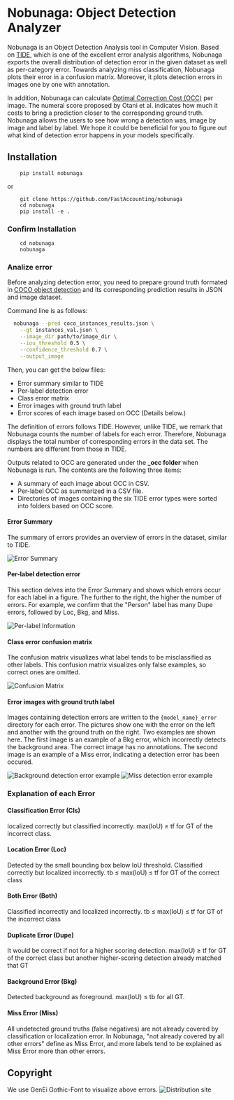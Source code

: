 # Nobunaga: Object Detection Analyzer
Nobunaga is an Object Detection Analysis tool in Computer Vision.
Based on [TIDE](https://www.ecva.net/papers/eccv_2020/papers_ECCV/papers/123480562.pdf), which is one of the excellent error analysis algorithms,
Nobunaga exports the overall distribution of detection error in the given dataset as well as per-category error.
Towards analyzing miss classification, Nobunaga plots their error in a confusion matrix.
Moreover, it plots detection errors in images one by one with annotation.

In addition, Nobunaga can calculate [Optimal Correction Cost (OCC)](https://arxiv.org/abs/2203.14438) per image.
The numeral score proposed by Otani et al. indicates how much it costs to bring a prediction closer to the corresponding ground truth.
Nobunaga allows the users to see how wrong a detection was, image by image and label by label.
We hope it could be beneficial for you to figure out what kind of detection error happens in your models specifically.

## Installation
```shell
    pip install nobunaga
```

or 
```shell
    git clone https://github.com/FastAccounting/nobunaga
    cd nobunaga
    pip install -e .
```

### Confirm Installation

```shell
    cd nobunaga
    nobunaga
```

### Analize error
Before analyzing detection error, 
you need to prepare ground truth formated in [COCO object detection](https://cocodataset.org/#home) and its corresponding prediction results in JSON and image dataset.

Command line is as follows:
```bash
  nobunaga --pred coco_instances_results.json \
    --gt instances_val.json \
    --image_dir path/to/image_dir \
    --iou_threshold 0.5 \
    --confidence_threshold 0.7 \
    --output_image
```

Then, you can get the below files:
- Error summary similar to TIDE
- Per-label detection error
- Class error matrix
- Error images with ground truth label
- Error scores of each image based on OCC (Details below.)

The definition of errors follows TIDE.
However, unlike TIDE, we remark that Nobunaga counts the number of labels for each error.
Therefore, Nobunaga displays the total number of corresponding errors in the data set.
The numbers are different from those in TIDE.

Outputs related to OCC are generated under the **_occ folder** when Nobunaga is run. 
The contents are the following three items:
- A summary of each image about OCC in CSV.
- Per-label OCC as summarized in a CSV file.
- Directories of images containing the six TIDE error types were sorted into folders based on OCC score.


#### Error Summary
The summary of errors provides an overview of errors in the dataset, similar to TIDE.

![Error Summary](examples/coco_result_bbox_summary.png)


#### Per-label detection error
This section delves into the Error Summary and shows which errors occur for each label in a figure.
The further to the right, the higher the number of errors.
For example, we confirm that the "Person" label has many Dupe errors, followed by Loc, Bkg, and Miss.

![Per-label Information](examples/coco_result_per_class_info.png)

#### Class error confusion matrix
The confusion matrix visualizes what label tends to be misclassified as other labels.
This confusion matrix visualizes only false examples, so correct ones are omitted.

![Confusion Matrix](examples/coco_result_class_error_cm.png)

#### Error images with ground truth label

Images containing detection errors are written to the `{model_name}_error` directory for each error.
The pictures show one with the error on the left and another with the ground truth on the right.
Two examples are shown here.
The first image is an example of a Bkg error, which incorrectly detects the background area. The correct image has no annotations.
The second image is an example of a Miss error, indicating a detection error has been occured.

![Background detection error example](examples/000000001532_Bkg_1.jpg)
![Miss detection error example](examples/000000001584_Miss_3.jpg)

### Explanation of each Error

#### Classification Error (Cls)
localized correctly but classified incorrectly.
max(IoU) ≥ tf for GT of the incorrect class.

#### Location Error (Loc)
Detected by the small bounding box below IoU threshold.
Classified correctly but localized incorrectly.
tb ≤ max(IoU) ≤ tf for GT of the correct class 

#### Both Error (Both)
Classified incorrectly and localized incorrectly.
tb ≤ max(IoU) ≤ tf for GT of the incorrect class

#### Duplicate Error (Dupe)
It would be correct if not for a higher scoring detection.
max(IoU) ≥ tf for GT of the correct class but another higher-scoring detection already matched that GT

#### Background Error (Bkg)
Detected background as foreground. 
max(IoU) ≤ tb for all GT. 

#### Miss Error (Miss)
All undetected ground truths (false negatives) are not already covered by classification or localization error.
In Nobunaga, "not already covered by all other errors" define as Miss Error, and more labels tend to be explained as Miss Error more than other errors.

## Copyright
We use GenEi Gothic-Font to visualize above errors.
![Distribution site](https://okoneya.jp/font/)
